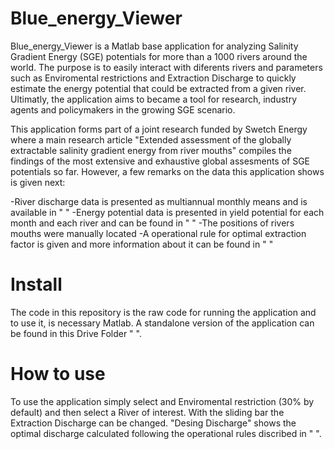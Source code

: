 # Blue_energy_Viewer

Blue_energy_Viewer is a Matlab base application for analyzing Salinity Gradient Energy (SGE) potentials for more than a 1000 rivers around the world. The purpose is to easily interact with diferents
rivers and parameters such as Enviromental restrictions and Extraction Discharge to quickly estimate the energy potential that could be extracted from a given river. Ultimatly, the application
aims to became a tool for research, industry agents and policymakers in the growing SGE scenario. 

This application forms part of a joint research funded by Swetch Energy where a main research article "Extended assessment of the globally extractable salinity gradient energy from river mouths" compiles
the findings of the most extensive and exhaustive global assesments of SGE potentials so far. However, a few remarks on the data this application shows is given next:

-River discharge data is presented as multiannual monthly means and is available in " "
-Energy potential data is presented in yield potential for each month and each river and can be found in "  "
-The positions of rivers mouths were manually located
-A operational rule for optimal extraction factor is given and more information about it can be found in "  "

# Install 

The code in this repository is the raw code for running the application and to use it, is necessary Matlab. A standalone version of the application can be found in this Drive Folder " ".


# How to use

To use the application simply select and Enviromental restriction (30% by default) and then select a River of interest. With the sliding bar the Extraction Discharge can be changed. "Desing Discharge" shows
the optimal discharge calculated following the operational rules discribed in " ". 
